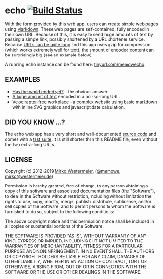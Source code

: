 # echo [![Build Status](https://travis-ci.org/memowe/echo.svg?branch=master)](https://travis-ci.org/memowe/echo)

With the form provided by this web app, users can create simple web pages using [Markdown][markdown]. These web pages are self-contained, fully encoded in their own URL. Because of this, it is easy to send huge amounts of text by passing a simple link, possibly shortened by a URL shortener service. Because [URLs can be quite long][urls-long] and this app uses gzip for compression (which works extremely well for text), the amount of encoded content can be surprisingly big (see an example below).

A running echo instance can be found here: [tinyurl.com/memowecho][memowecho].

## EXAMPLES

- [Has the world ended yet?][end-of-the-world] - the obvious answer.
- [A huge amount of text][long-example] encoded in a not-so-long URL.
- [Velociraptor-free workplace][velociraptor-free] - a complex website using basic markdown with inline SVG graphics and javascript date calculation.

## DID YOU KNOW ...?

The echo web app has a very short and well-documented [source code][echo-source] and comes with a [test suite][echo-test]. It is still shorter than this README file, even without the two extra-long URLs.

[markdown]: https://daringfireball.net/projects/markdown/
[urls-long]: http://stackoverflow.com/a/417184/1184510
[long-example]: http://euve75060.serverprofi24.de:4000/H4sIAAAAAAAAA+2Xy2okNxRA9wPzDxeyM8b/YJJlyCbkA9RVcluZek1J8mT89bmq7o6NCSEEgq7Q%0A2czY7u6S7tGxxflBHmVal7Ns7uw/f/r86e7u53X3s4Qt5vnuTsZ1WneJIYmbfbqXYV2iTz5l/aEb%0A9V1D0E/7KaT9XqIfZQxulmVd8vxdfNjndZTk500fEpaXMOYlSU4yuZMuIz5dFvAyu/PixE3ha/6u%0AD/C7S++e97JOeUvZPZQtPiZ58fsqfo3lAW4YciwfSfJ7jmmVMa/Xpx6veye7P+X5QX7VfcugW3Xy%0AxcVRzvnk9/Pul3vdsC7mJLkvYXb6enTLkLJ+PiZ5B+QDjod/eK06KoFTe5x+yiGKyzqe7mkSr28J%0Ae8g6zeWdYZFnv4y73/Uj+s1LnracXPLl7fojH6MOvk66TvAXsl9zmbs8LUzTbUnllOXJ53NwSZY8%0ATU6e3BCmEMv6NyD7G5FZJyhfhwPJOgZlEs5LiDHM8jUHOU1uGXUH2+589HokBa9LuuDr6x4mGf3k%0AlzJnPmedpsx53YluvuzEhY87+RfaDMUbv0vxJryJ89EbFWcJp2cdOsRDn7AM78TRVf5Wm6s1hytp%0Ac3o+vyX5pjsTHWXWRWUO5YsX/dbN94VD1AVj2vMo/g+/D0EVSGFdpAw2D+u+6WZj1p1uOsi0qrKp%0AfCbEqWzlWDVs+tmi2bDOutn17Rjx44Mfv+gJTUF/625/EHQjEstpOT2Hkz5DnxqelIis23EOOnJ5%0A/hKedc0w63GM4Tj7ubgTRt2r+jG7V932NrnhOP+n8r9s6zGMi7H88qOmQTVt/THn0vufOT2+bfyv%0AiY85L/9ciNymKBNdQR5DH2R0livjwugKuMyb3jBfgFxJvxtfR9Wv381/8LgcgKK48rpBKGSONW50%0A8vUE3s6kEZ8e5EfktXYocGqDEyAQBk6kdfV0ol8M9oshP0hr1CStW7/0SGvSuj954dQjJ0AgDJxI%0A6+rpRL8Y7BdDfpDWqElat37pkdakdX/ywqlHToBAGDiR1tXTiX4x2C+G/CCtUZO0bv3SI61J6/7k%0AhVOPnACBMHAiraunE/1isF8M+UFaoyZp3fqlR1qT1v3JC6ceOQECYeBEWldPJ/rFYL8Y8oO0Rk3S%0AuvVLj7QmrfuTF049cgIEwsCJtK6eTvSLwX4x5AdpjZqkdeuXHmlNWvcnL5x65AQIhIETaV09negX%0Ag/1iyA/SGjVJ69YvPdKatO5PXjj1yAkQCAMn0rp6OtEvBvvFkB+kNWqS1q1feqQ1ad2fvHDqkRMg%0AEAZOpHX1dKJfDPaLIT9Ia9QkrVu/9Ehr0ro/eeHUIydAIAycSOvq6US/GOwXQ36Q1qhJWrd+6ZHW%0ApHV/8sKpR06AQBg4kdbV04l+MdgvhvwgrVGTtG790iOtSev+5IVTj5wAgTBwIq2rpxP9YrBfDPlB%0AWqMmad36pUdak9b9yQunHjkBAmHgRFpXTyf6xWC/GPKDtEZN0rr1S4+0Jq37kxdOPXICBMLAibSu%0Ank70i8F+MeQHaY2apHXrlx5pTVr3Jy+ceuQECISBE2ldPZ3oF4P9YsgP0ho1SevWLz3SmrTuT144%0A9cgJEAgDJ9K6ejrRLwb7xZAfpDVqktatX3qkNWndn7xw6pETIBAGTqR19XSiXwz2iyE/SGvUJK1b%0Av/RIa9K6P3nh1CMnQCAMnEjr6ulEvxjsF0N+kNaoSVq3fumR1qR1f/LCqUdOgEAYOJHW1dOJfjHY%0AL4b8IK1Rk7Ru/dIjrUnr/uSFU4+cAIEwcCKtq6cT/WKwXwz5QVqjJmnd+qVHWpPW/ckLpx45AQJh%0A4ERaV08n+sVgvxjyg7RGTdK69UuPtCat+5MXTj1yAgTCwIm0rp5O9IvBfjHkB2mNmqR165ceaU1a%0A/1d5H/4ESuGNLJReAQA=?md=1
[memowecho]: http://tinyurl.com/memowecho
[end-of-the-world]: http://euve75060.serverprofi24.de:4000/H4sIAAAAAAAAA/PL1wMAfwP2uwMAAAA=
[velociraptor-free]: http://euve75060.serverprofi24.de:4000/H4sIAAAAAAAAA5VWXW8bNxB8N+D/sLg8xGpJit9311oCnMRFjDhw4BrtY6FQZ+taWTKki2X312eW%0AJ1kq0gaoIJB3K+7ucGaX1Cu6eX/xK+F7Rr+dX169vbg++3RzdU2/XJ+f0+9X1x8+XZ69PT8+Oj46%0AXT/e0aaddrNREbQuaNa0d7NuVLiAl6f7+WI9KmZd9/DTcLjZbNTGqeXqbmi11kO4FvTYNps3y6dR%0AoUlT5TyF2hTj4yM6veMRE7XTUYG1f4Rsh+lh0s1erKYgPN3HyisvaqtCkq4SmqQrhSlJ+krYmKQx%0AoianRR3IWGGMh6kSpsY6K6SxJMuIGd7eC+kIDkF4+FvjRUCAukYA+NRY5WEOlUCMWAtTkay9AHRZ%0AR+EiI7ACQMhxRI2Hmh/4h6iFjAAAHGRiEDYkH4SBSXvhNRlTC+8TpybnhSGvhbEpAjByO2EBzFZI%0AAvTwY5hwqBmOiAxHGOyvFDHyWJqkBd61sDxUeIvEayKBgiqBGbIWKxwiJzCEfSOQrPsReLVg+NIg%0AFWYQWsFYwcNjh+Sx+VRiawgnkQIBYgI/nrOxwQmdHCe3ouQh7kOym8uxA9POpFXsI6ER05+nl+Uc%0A2mO2nALWPj7esskfINV9NDBit5xDXIbIOvs87sNKC7SOA+d8vszLGRkFOPlAEcpFl1ADkJ7w4iNo%0AkAEQmKdsdxkWKipT4SNUJVSd88nmkimFLTMeWyUJ1bJJ1ttpD4ZVxqwz2dDcUs26Y9CHvPX75D0x%0A2pBJM3lv5nBvMbuxvtndRPSEyxJ7jFWmEDhz+QKhzS3CBDloxeNerFIwo9wHMAEA11Ye5AEw1+eD%0AijkfgOkepttOezHBQQ6InbF0zGFW2GQ+A0oGJcRtGTSXpgx1z3ZuzdJu55hYsqxJlQsuWA7ls2ZG%0AUwlt0V8oQmn6CjIalcoFgtrnNi5zYzqk1ViEpmJlyWWp8/gCmUuzn9xuv1VfXtgcktqsRWR3VE1O%0AL0vuocSFZXKb4qcAJv8uaN2tln81cntswnVnGhWvdP4UdNvO5/vX4eHJ983a3VFo+6PQO62QzluF%0AEyEoPs4U5ALVYjuhh/ho4ImrUHH7OsUVVCvuO6v4gFEVlycoq5RhEQ4fyx0NyIJDT3MgtA8qyCqX%0AuFdxbilLDr96RKKonPBOVckqVBvwWHZEHTjKAHj1v1OzZeI2f7ZMnA6/uR2M2V0PqyZ11K0mi/Xt%0AcnU/KlbLbtI1JwCpcWQ5cGMjpB3Qnrlqf3FFsLi70Gqkfx4V1pUMBJeUqaPy30f5D73+A4qMWvHx%0AWTKWEhfXIZb6+1hAYo8Fd+j/wLJlrJ9O+e4d8/190dFssqaH1fLLdP5Mn5tmQcTXOqIuenKnk+d1%0AMb5dLuGVrePTzys4s53W7SI11M0amk/WHeGtnTaLTvX/DdKqfcD+nx9QrV3z1A3/nDxOemsxpuky%0AfbnnxXdNdz5v+PHN88X05DVHfj1Q7WLRrN7ffLykEQrPxNJXpQmRfqSPaAOVmnZ+crJoNvSOOR1w%0AmJv2Hk8k6cVc2KHD3w1TFgcLBjSkEwNyfoj5a/1g8HOmJWMbfwXPtEwEAQkAAA==?md=1
[echo-source]: https://github.com/memowe/echo/blob/master/echo.pl
[echo-test]: https://github.com/memowe/echo/blob/master/t/1_webapp.t

## LICENSE

Copyright (c) 2012-2019 [Mirko Westermeier][mirko], ([\@memowe][mgh], [mirko@westermeier.de][mmail])

Permission is hereby granted, free of charge, to any person obtaining a copy of this software and associated documentation files (the "Software"), to deal in the Software without restriction, including without limitation the rights to use, copy, modify, merge, publish, distribute, sublicense, and/or sell copies of the Software, and to permit persons to whom the Software is furnished to do so, subject to the following conditions:

The above copyright notice and this permission notice shall be included in all copies or substantial portions of the Software.

THE SOFTWARE IS PROVIDED "AS IS", WITHOUT WARRANTY OF ANY KIND, EXPRESS OR IMPLIED, INCLUDING BUT NOT LIMITED TO THE WARRANTIES OF MERCHANTABILITY, FITNESS FOR A PARTICULAR PURPOSE AND NONINFRINGEMENT. IN NO EVENT SHALL THE AUTHORS OR COPYRIGHT HOLDERS BE LIABLE FOR ANY CLAIM, DAMAGES OR OTHER LIABILITY, WHETHER IN AN ACTION OF CONTRACT, TORT OR OTHERWISE, ARISING FROM, OUT OF OR IN CONNECTION WITH THE SOFTWARE OR THE USE OR OTHER DEALINGS IN THE SOFTWARE.

[mirko]: http://mirko.westermeier.de
[mgh]: https://github.com/memowe
[mmail]: mailto:mirko@westermeier.de
